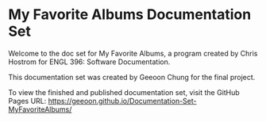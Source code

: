 # My Favorite Albums Documentation Set

Welcome to the doc set for My Favorite Albums, a program created by Chris Hostrom for ENGL 396: Software Documentation.

This documentation set was created by Geeoon Chung for the final project.

To view the finished and published documentation set, visit the GitHub Pages URL: https://geeoon.github.io/Documentation-Set-MyFavoriteAlbums/